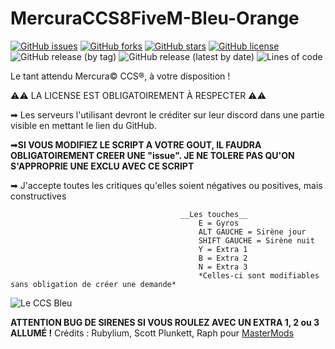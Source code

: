 # MercuraCCS8FiveM-Bleu-Orange
[![GitHub issues](https://img.shields.io/github/issues/Raph67110/MercuraCCS12_FiveM-Bleu-Orange?label=Probl%C3%A8mes)](https://github.com/Raph67110/MercuraCCS12_FiveM-Bleu-Orange/issues) 
[![GitHub forks](https://img.shields.io/github/forks/Raph67110/MercuraCCS12_FiveM-Bleu-Orange?label=Contributions)](https://github.com/Raph67110/MercuraCCS12_FiveM-Bleu-Orange/network) 
[![GitHub stars](https://img.shields.io/github/stars/Raph67110/MercuraCCS12_FiveM-Bleu-Orange?label=%C3%A9toiles)](https://github.com/Raph67110/MercuraCCS12_FiveM-Bleu-Orange/stargazers) 
[![GitHub license](https://img.shields.io/github/license/Raph67110/MercuraCCS12_FiveM-Bleu-Orange)](https://github.com/Raph67110/MercuraCCS12_FiveM-Bleu-Orange/blob/main/LICENSE) 
![GitHub release (by tag)](https://img.shields.io/github/downloads/Raph67110/MercuraCCS12_FiveM-Bleu-Orange/v1.5/total?label=t%C3%A9l%C3%A9chargements-v1.5) 
![GitHub release (latest by date)](https://img.shields.io/github/downloads/Raph67110/MercuraCCS12_FiveM-Bleu-Orange/v2/total?label=T%C3%A9l%C3%A9chargements&logo=github)
![Lines of code](https://img.shields.io/tokei/lines/github/Raph67110/MercuraCCS12_FiveM-Bleu-Orange?label=Lignes%20de%20code&logo=github)

Le tant attendu Mercura©️ CCS®️, à votre disposition !

⚠️⚠️ LA LICENSE EST OBLIGATOIREMENT À RESPECTER ⚠️⚠️

➡ Les serveurs l'utilisant devront le créditer sur leur discord dans une partie visible en mettant le lien du GitHub.

➡**SI VOUS MODIFIEZ LE SCRIPT A VOTRE GOUT, IL FAUDRA OBLIGATOIREMENT CREER UNE "issue". JE NE TOLERE PAS QU'ON S'APPROPRIE UNE EXCLU AVEC CE SCRIPT**

➡ J'accepte toutes les critiques qu'elles soient négatives ou positives, mais constructives 

                                          __Les touches__ 
                                              E = Gyros
                                              ALT GAUCHE = Sirène jour
                                              SHIFT GAUCHE = Sirène nuit
                                              Y = Extra 1
                                              B = Extra 2
                                              N = Extra 3
                                              *Celles-ci sont modifiables sans obligation de créer une demande*
![Le CCS Bleu](https://imgur.com/s08jDDA.png)
 
  **ATTENTION BUG DE SIRENES SI VOUS ROULEZ AVEC UN EXTRA 1, 2 ou 3 ALLUMÉ !**
Crédits :
Rubylium,
Scott Plunkett,
Raph pour [MasterMods](https://discord.gg/qhR67EvjCK) 

